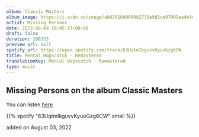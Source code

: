 ```yaml
---
album: Classic Masters
album_image: https://i.scdn.co/image/ab67616d0000b2739a9d2ce97905ea4b4db2b9d7
artist: Missing Persons
date: 2022-08-03 18:45:17+00:00
draft: false
duration: 196333
preview_url: null
spotify_url: https://open.spotify.com/track/63UqtmIkguvvKyuoGzg6CW
title: Mental Hopscotch - Remastered
translationKey: Mental Hopscotch - Remastered
type: music
---
```


## Missing Persons on the album Classic Masters

You can listen [here](https://open.spotify.com/track/63UqtmIkguvvKyuoGzg6CW)

{{% spotify "63UqtmIkguvvKyuoGzg6CW" small %}}

added on August 03, 2022